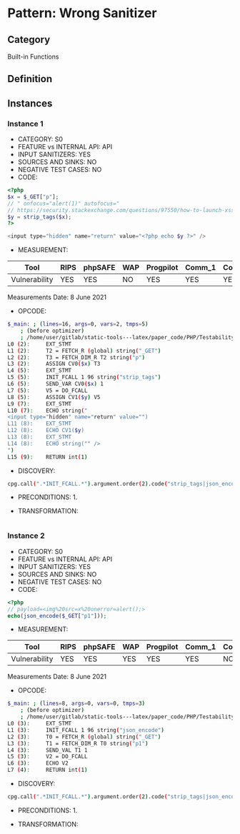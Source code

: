 # Pattern: Wrong Sanitizer

## Category

Built-in Functions

## Definition

## Instances

### Instance 1

- CATEGORY: S0
- FEATURE vs INTERNAL API: API
- INPUT SANITIZERS:  YES
- SOURCES AND SINKS: NO 
- NEGATIVE TEST CASES: NO
- CODE:

```php
<?php
$x = $_GET["p"];
// " onfocus="alert(1)" autofocus="
// https://security.stackexchange.com/questions/97550/how-to-launch-xss-code-from-an-input-html-tag-upon-page-load
$y = strip_tags($x);
?>

<input type="hidden" name="return" value="<?php echo $y ?>" />
```

- MEASUREMENT:

| Tool          | RIPS | phpSAFE | WAP  | Progpilot | Comm_1 | Comm_2 | Correct |
| ------------- | ---- | ------- | ---- | --------- | ------- | --------- | ------- |
| Vulnerability | YES  | YES     | NO   | YES       | YES     | YES       | YES     |
Measurements Date: 8 June 2021

- OPCODE:

```bash
$_main: ; (lines=16, args=0, vars=2, tmps=5)
    ; (before optimizer)
    ; /home/user/gitlab/static-tools---latex/paper_code/PHP/Testability_Patterns/72_wrong_sanitizer/first_ex/first_ex.php:1-9
L0 (2):     EXT_STMT
L1 (2):     T2 = FETCH_R (global) string("_GET")
L2 (2):     T3 = FETCH_DIM_R T2 string("p")
L3 (2):     ASSIGN CV0($x) T3
L4 (5):     EXT_STMT
L5 (5):     INIT_FCALL 1 96 string("strip_tags")
L6 (5):     SEND_VAR CV0($x) 1
L7 (5):     V5 = DO_FCALL
L8 (5):     ASSIGN CV1($y) V5
L9 (7):     EXT_STMT
L10 (7):    ECHO string("
<input type="hidden" name="return" value="")
L11 (8):    EXT_STMT
L12 (8):    ECHO CV1($y)
L13 (8):    EXT_STMT
L14 (8):    ECHO string("" />
")
L15 (9):    RETURN int(1)
```

- DISCOVERY:

```bash
cpg.call(".*INIT_FCALL.*").argument.order(2).code("strip_tags|json_encode").location.l
```

- PRECONDITIONS:
   1.

- TRANSFORMATION: 

```

```

### Instance 2

- CATEGORY: S0
- FEATURE vs INTERNAL API: API
- INPUT SANITIZERS:  YES
- SOURCES AND SINKS: NO 
- NEGATIVE TEST CASES: NO
- CODE:

```php
<?php 
// payload=<img%20src=x%20onerror=alert();>
echo(json_encode($_GET["p1"]));
```

- MEASUREMENT:

| Tool          | RIPS | phpSAFE | WAP  | Progpilot | Comm_1 | Comm_2 | Correct |
| ------------- | ---- | ------- | ---- | --------- | ------- | --------- | ------- |
| Vulnerability | YES  | YES     | YES  | YES       | YES     | NO        | YES     |
Measurements Date: 8 June 2021

- OPCODE:

```bash
$_main: ; (lines=8, args=0, vars=0, tmps=3)
    ; (before optimizer)
    ; /home/user/gitlab/static-tools---latex/paper_code/PHP/Testability_Patterns/72_wrong_sanitizer/second_ex/second_ex.php:1-4
L0 (3):     EXT_STMT
L1 (3):     INIT_FCALL 1 96 string("json_encode")
L2 (3):     T0 = FETCH_R (global) string("_GET")
L3 (3):     T1 = FETCH_DIM_R T0 string("p1")
L4 (3):     SEND_VAL T1 1
L5 (3):     V2 = DO_FCALL
L6 (3):     ECHO V2
L7 (4):     RETURN int(1)
```

- DISCOVERY:

```bash
cpg.call(".*INIT_FCALL.*").argument.order(2).code("strip_tags|json_encode").location.l
```

- PRECONDITIONS:
  1.

- TRANSFORMATION: 

```

```

